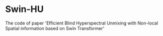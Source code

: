 # Swin-HU
The code of paper 'Efficient Blind Hyperspectral Unmixing with Non-local Spatial information based on Swin Transformer'
